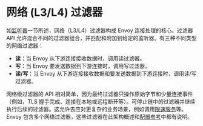 # 网络 (L3/L4) 过滤器

如[监听器](listeners.md#arch-overview-listeners)一节所述，网络（L3/L4）过滤器构成 Envoy 连接处理的核心。过滤器 API 允许混合不同的过滤器组合，并匹配和附加到给定的监听器。有三种不同类型的网络过滤器：

- **读**：当 Envoy 从下游连接接收数据时，调用读过滤器。
- **写**：当 Envoy 要发送数据到下游连接时，调用写过滤器。
- **读/写**：当 Envoy 从下游连接接收数据和要发送数据到下游连接时，调用读/写过滤器。

网络级过滤器的 API 相对简单，因为最终过滤器只操作原始字节和少量连接事件（例如，TLS 握手完成、连接在本地或远程断开等）。可停止链中的过滤器并继续执行后续的过滤器。这允许去应对更复杂的业务场景，例如调用[限速服务](global_rate_limiting.md#arch-overview-rate-limit)等。Envoy 包含多个网络过滤器，这些过滤器在此架构概述和[配置参考](../../configuration/network_filters/network_filters.md#config-network-filters)中都有说明。